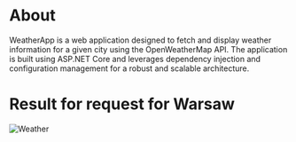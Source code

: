 # About
WeatherApp is a web application designed to fetch and display weather information for a given city using the OpenWeatherMap API. 
The application is built using ASP.NET Core and leverages dependency injection and configuration management for a robust and scalable architecture.

# Result for request for Warsaw
![Weather](https://github.com/DawidStepniewski9/WeatherApp/assets/69014226/94a0fb66-b137-4f21-b5c4-15fcf37a5da1)
